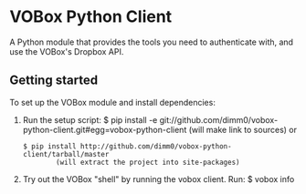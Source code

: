 VOBox Python Client
==================

A Python module that provides the tools you need to authenticate with, and use the VOBox's Dropbox API.

Getting started 
---------------
To set up the VOBox module and install dependencies:

1.  Run the setup script:
        $ pip install -e git://github.com/dimm0/vobox-python-client.git#egg=vobox-python-client
                (will make link to sources)
        or
        
        $ pip install http://github.com/dimm0/vobox-python-client/tarball/master
                (will extract the project into site-packages)
2.  Try out the VOBox "shell" by running the vobox client. Run: 
        $ vobox info
